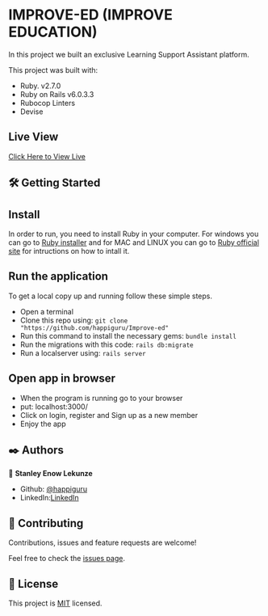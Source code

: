 # IMPROVE-ED (IMPROVE EDUCATION)

In this project we built an exclusive Learning Support Assistant platform.

This project was built with:

- Ruby. v2.7.0
- Ruby on Rails v6.0.3.3
- Rubocop Linters
- Devise

## Live View

[Click Here to View Live](https://secret-spire-79246.herokuapp.com/)

## 🛠 Getting Started
## Install 
In order to run, you need to install Ruby in your computer. For windows you can go to [Ruby installer](https://rubyinstaller.org/) and for MAC and LINUX you can go to [Ruby official site](https://www.ruby-lang.org/en/downloads/) for intructions on how to intall it.

## Run the application
To get a local copy up and running follow these simple steps.

- Open a terminal
- Clone this repo using: `git clone "https://github.com/happiguru/Improve-ed"`
- Run this command to install the necessary gems: `bundle install`
- Run the migrations with this code: `rails db:migrate`
- Run a localserver using: `rails server`

## Open app in browser

- When the program is running go to your browser
- put: localhost:3000/
- Click on login, register and Sign up as a new member
- Enjoy the app

## ✒️ Authors

👤 **Stanley Enow Lekunze**

- Github: [@happiguru](https://github.com/happiguru)
- LinkedIn:[LinkedIn](https://www.linkedin.com/in/lekunze-nley)


## 🤝 Contributing
Contributions, issues and feature requests are welcome!

Feel free to check the [issues page](https://github.com/happiguru/Improve-ed/issues).

## 📝 License
This project is [MIT](lic.url) licensed.